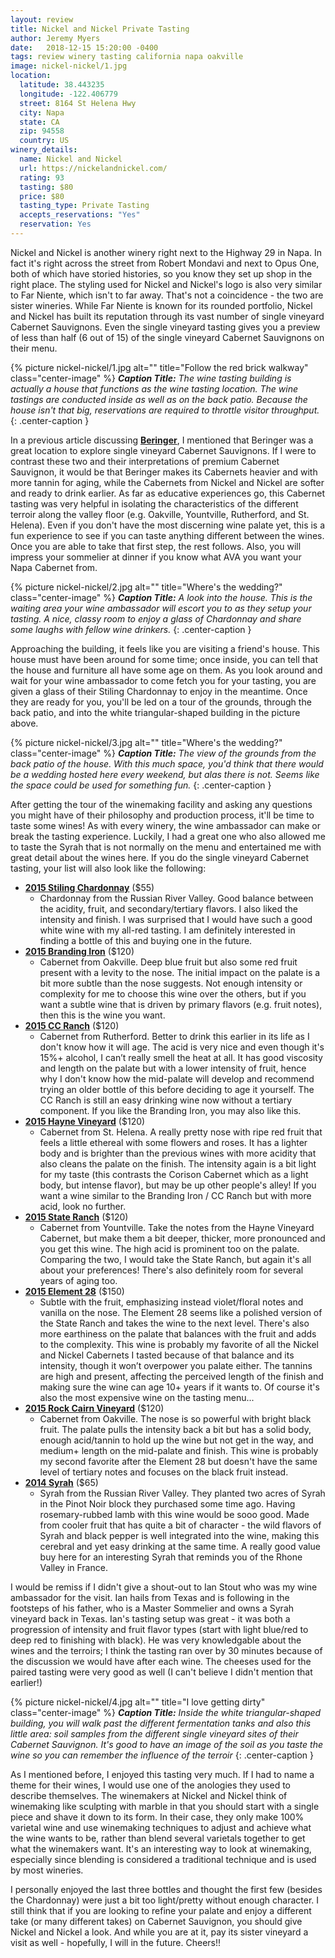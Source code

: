 ```yaml
---
layout: review
title: Nickel and Nickel Private Tasting
author: Jeremy Myers
date:   2018-12-15 15:20:00 -0400
tags: review winery tasting california napa oakville
image: nickel-nickel/1.jpg
location:
  latitude: 38.443235
  longitude: -122.406779
  street: 8164 St Helena Hwy
  city: Napa
  state: CA
  zip: 94558
  country: US
winery_details:
  name: Nickel and Nickel
  url: https://nickelandnickel.com/
  rating: 93
  tasting: $80
  price: $80
  tasting_type: Private Tasting
  accepts_reservations: "Yes"
  reservation: Yes
---
```

Nickel and Nickel is another winery right next to the Highway 29 in Napa.  In fact it's right across the street from Robert Mondavi and next to Opus One, both of which have storied histories, so you know they set up shop in the right place.  The styling used for Nickel and Nickel's logo is also very similar to Far Niente, which isn't to far away.  That's not a coincidence - the two are sister wineries.  While Far Niente is known for its rounded portfolio, Nickel and Nickel has built its reputation through its vast number of single vineyard Cabernet Sauvignons.  Even the single vineyard tasting gives you a preview of less than half (6 out of 15) of the single vineyard Cabernet Sauvignons on their menu.

{% picture nickel-nickel/1.jpg alt="" title="Follow the red brick walkway" class="center-image" %}
***Caption Title:*** *The wine tasting building is actually a house that functions as the wine tasting location.  The wine tastings are conducted inside as well as on the back patio.  Because the house isn't that big, reservations are required to throttle visitor throughput.*
{: .center-caption }

In a previous article discussing [**Beringer**](https://www.winesbyjeremy.com/2018/09/08/beringer_private_tasting.html), I mentioned that Beringer was a great location to explore single vineyard Cabernet Sauvignons.  If I were to contrast these two and their interpretations of premium Cabernet Sauvignon, it would be that Beringer makes its Cabernets heavier and with more tannin for aging, while the Cabernets from Nickel and Nickel are softer and ready to drink earlier.  As far as educative experiences go, this Cabernet tasting was very helpful in isolating the characteristics of the different terroir along the valley floor (e.g. Oakville, Yountville, Rutherford, and St. Helena).  Even if you don't have the most discerning wine palate yet, this is a fun experience to see if you can taste anything different between the wines.  Once you are able to take that first step, the rest follows.  Also, you will impress your sommelier at dinner if you know what AVA you want your Napa Cabernet from.

{% picture nickel-nickel/2.jpg alt="" title="Where's the wedding?" class="center-image" %}
***Caption Title:*** *A look into the house.  This is the waiting area your wine ambassador will escort you to as they setup your tasting.  A nice, classy room to enjoy a glass of Chardonnay and share some laughs with fellow wine drinkers.*
{: .center-caption }

Approaching the building, it feels like you are visiting a friend's house.  This house must have been around for some time; once inside, you can tell that the house and furniture all have some age on them.  As you look around and wait for your wine ambassador to come fetch you for your tasting, you are given a glass of their Stiling Chardonnay to enjoy in the meantime.  Once they are ready for you, you'll be led on a tour of the grounds, through the back patio, and into the white triangular-shaped building in the picture above.

{% picture nickel-nickel/3.jpg alt="" title="Where's the wedding?" class="center-image" %}
***Caption Title:*** *The view of the grounds from the back patio of the house.  With this much space, you'd think that there would be a wedding hosted here every weekend, but alas there is not.  Seems like the space could be used for something fun.*
{: .center-caption }

After getting the tour of the winemaking facility and asking any questions you might have of their philosophy and production process, it'll be time to taste some wines!  As with every winery, the wine ambassador can make or break the tasting experience.  Luckily, I had a great one who also allowed me to taste the Syrah that is not normally on the menu and entertained me with great detail about the wines here.  If you do the single vineyard Cabernet tasting, your list will also look like the following:

* [**2015 Stiling Chardonnay**](https://shop.farniente.com/product/2015-Nickel---Nickel-Stiling-Vineyard-Chardonnay--Russian-River-Valley--Sonoma) ($55)
  * Chardonnay from the Russian River Valley.  Good balance between the acidity, fruit, and secondary/tertiary flavors.  I also liked the intensity and finish.  I was surprised that I would have such a good white wine with my all-red tasting.  I am definitely interested in finding a bottle of this and buying one in the future.
* [**2015 Branding Iron**](https://shop.farniente.com/product/2015-Nickel---Nickel-Branding-Iron-Vineyard-Cabernet-Sauvignon--Oakville) ($120)
  * Cabernet from Oakville.  Deep blue fruit but also some red fruit present with a levity to the nose.  The initial impact on the palate is a bit more subtle than the nose suggests.  Not enough intensity or complexity for me to choose this wine over the others, but if you want a subtle wine that is driven by primary flavors (e.g. fruit notes), then this is the wine you want. 
* [**2015 CC Ranch**](https://shop.farniente.com/product/2015-Nickel---Nickel-C-C--Ranch-Cabernet-Sauvignon--Rutherford) ($120)
  * Cabernet from Rutherford.  Better to drink this earlier in its life as I don't know how it will age.  The acid is very nice and even though it's 15%+ alcohol, I can’t really smell the heat at all.  It has good viscosity and length on the palate but with a lower intensity of fruit, hence why I don't know how the mid-palate will develop and recommend trying an older bottle of this before deciding to age it yourself.  The CC Ranch is still an easy drinking wine now without a tertiary component.  If you like the Branding Iron, you may also like this.
* [**2015 Hayne Vineyard**](https://shop.farniente.com/product/2015-Nickel---Nickel-Hayne-Vineyard-Cabernet-Sauvignon--St--Helena) ($120)
  * Cabernet from St. Helena.  A really pretty nose with ripe red fruit that feels a little ethereal with some flowers and roses.  It has a lighter body and is brighter than the previous wines with more acidity that also cleans the palate on the finish.  The intensity again is a bit light for my taste (this contrasts the Corison Cabernet which as a light body, but intense flavor), but may be up other people's alley!  If you want a wine similar to the Branding Iron / CC Ranch but with more acid, look no further.
* [**2015 State Ranch**](https://shop.farniente.com/product/2015-Nickel---Nickel-State-Ranch-Cabernet-Sauvignon--Yountville) ($120)
  * Cabernet from Yountville.  Take the notes from the Hayne Vineyard Cabernet, but make them a bit deeper, thicker, more pronounced and you get this wine.  The high acid is prominent too on the palate.  Comparing the two, I would take the State Ranch, but again it's all about your preferences!  There's also definitely room for several years of aging too.
* [**2015 Element 28**](https://shop.farniente.com/product/2015-Nickel---Nickel-Element-28-Cabernet-Sauvignon--Napa-Valley) ($150)
  * Subtle with the fruit, emphasizing instead violet/floral notes and vanilla on the nose.  The Element 28 seems like a polished version of the State Ranch and takes the wine to the next level.  There's also more earthiness on the palate that balances with the fruit and adds to the complexity.  This wine is probably my favorite of all the Nickel and Nickel Cabernets I tasted because of that balance and its intensity, though it won’t overpower you palate either.  The tannins are high and present, affecting the perceived length of the finish and making sure the wine can age 10+ years if it wants to.  Of course it's also the most expensive wine on the tasting menu...
* [**2015 Rock Cairn Vineyard**](https://shop.farniente.com/product/2015-Nickel---Nickel-Rock-Cairn-Vineyard-Cabernet-Sauvignon--Oakville) ($120)
  * Cabernet from Oakville.  The nose is so powerful with bright black fruit.  The palate pulls the intensity back a bit but has a solid body, enough acid/tannin to hold up the wine but not get in the way, and medium+ length on the mid-palate and finish.  This wine is probably my second favorite after the Element 28 but doesn't have the same level of tertiary notes and focuses on the black fruit instead.
* [**2014 Syrah**](https://shop.farniente.com/product/2014-Nickel---Nickel-Darien-Vineyard-Syrah--Russian-River-Valley--Sonoma) ($65)
  * Syrah from the Russian River Valley.  They planted two acres of Syrah in the Pinot Noir block they purchased some time ago.  Having rosemary-rubbed lamb with this wine would be sooo good.  Made from cooler fruit that has quite a bit of character - the wild flavors of Syrah and black pepper is well integrated into the wine, making this cerebral and yet easy drinking at the same time.  A really good value buy here for an interesting Syrah that reminds you of the Rhone Valley in France.

I would be remiss if I didn't give a shout-out to Ian Stout who was my wine ambassador for the visit.  Ian hails from Texas and is following in the footsteps of his father, who is a Master Sommelier and owns a Syrah vineyard back in Texas.  Ian's tasting setup was great - it was both a progression of intensity and fruit flavor types (start with light blue/red to deep red to finishing with black).  He was very knowledgable about the wines and the terroirs; I think the tasting ran over by 30 minutes because of the discussion we would have after each wine.  The cheeses used for the paired tasting were very good as well (I can't believe I didn't mention that earlier!)

{% picture nickel-nickel/4.jpg alt="" title="I love getting dirty" class="center-image" %}
***Caption Title:*** *Inside the white triangular-shaped building, you will walk past the different fermentation tanks and also this little area: soil samples from the different single vineyard sites of their Cabernet Sauvignon.  It's good to have an image of the soil as you taste the wine so you can remember the influence of the terroir*
{: .center-caption }

As I mentioned before, I enjoyed this tasting very much.  If I had to name a theme for their wines, I would use one of the anologies they used to describe themselves.  The winemakers at Nickel and Nickel think of winemaking like sculpting with marble in that you should start with a single piece and shave it down to its form.  In their case, they only make 100% varietal wine and use winemaking techniques to adjust and achieve what the wine wants to be, rather than blend several varietals together to get what the winemakers want.  It's an interesting way to look at winemaking, especially since blending is considered a traditional technique and is used by most wineries.

I personally enjoyed the last three bottles and thought the first few (besides the Chardonnay) were just a bit too light/pretty without enough character.  I still think that if you are looking to refine your palate and enjoy a different take (or many different takes) on Cabernet Sauvignon, you should give Nickel and Nickel a look.  And while you are at it, pay its sister vineyard a visit as well - hopefully, I will in the future.  Cheers!!
